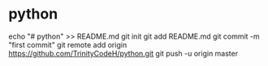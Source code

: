 # python
echo "# python" >> README.md
git init
git add README.md
git commit -m "first commit"
git remote add origin https://github.com/TrinityCodeH/python.git
git push -u origin master
